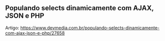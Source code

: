 ## Populando selects dinamicamente com AJAX, JSON e PHP

Artigo: https://www.devmedia.com.br/populando-selects-dinamicamente-com-ajax-json-e-php/27658

